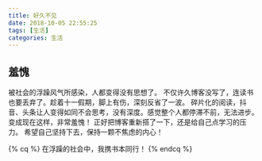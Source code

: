 ```yaml
---
title: 好久不见
date: 2018-10-05 22:55:25
tags: [生活]
categories: 生活
---
```

## 羞愧
被社会的浮躁风气所感染，人都变得没有思想了。
不仅许久博客没写了，连读书也要丢弃了。趁着十一假期，脚上有伤，深刻反省了一波。
碎片化的阅读，抖音、头条让人变得如同不会思考，没有深度。感觉整个人都停滞不前，无法进步。
变成现在这样，非常羞愧！
正好把博客重新搭了一下，还是给自己点学习的压力。
希望自己坚持下去，保持一颗不焦虑的内心！

{% cq %} 在浮躁的社会中，我携书本同行！ {% endcq %}